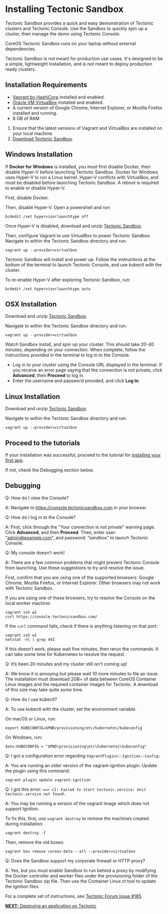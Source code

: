 # Installing Tectonic Sandbox

Tectonic Sandbox provides a quick and easy demonstration of Tectonic clusters and Tectonic Console. Use the Sandbox to quickly spin up a cluster, then manage the demo using Tectonic Console.

CoreOS Tectonic Sandbox runs on your laptop without external dependencies.

Tectonic Sandbox is not meant for production use cases. It's designed to be a simple, lightweight installation, and is not meant to deploy production ready clusters.

## Installation Requirements

* [Vagrant by HashiCorp][vagrant] installed and enabled.
* [Oracle VM VirtualBox][virtualbox] installed and enabled.
* A current version of Google Chrome, Internet Explorer, or Mozilla Firefox installed and running.
* 8 GB of RAM


1. Ensure that the latest versions of Vagrant and VirtualBox are installed on your local machine.
2. [Download Tectonic Sandbox][sandbox-download-form].

## Windows Installation

If **Docker for Windows** is installed, you must first disable Docker, then disable Hyper-V before launching Tectonic Sandbox. Docker for Windows uses Hyper-V to run a Linux kernel. Hyper-V conflicts with VirtualBox, and must be disabled before launching Tectonic Sandbox. A reboot is required to enable or disable Hyper-V.

First, disable Docker.

Then, disable Hyper-V. Open a powershell and run:

```
bcdedit /set hypervisorlaunchtype off
```

Once Hyper-V is disabled, download and unzip [Tectonic Sandbox][sandbox-download-form].

Then, configure Vagrant to use VirtualBox to power Tectonic Sandbox. Navigate to within the Tectonic Sandbox directory and run:

```
vagrant up --provider=virtualbox
```

Tectonic Sandbox will install and power up. Follow the instructions at the bottom of the terminal to launch Tectonic Console, and use kubectl with the cluster.

To re-enable Hyper-V after exploring Tectonic Sandbox, run:

```
bcdedit /set hypervisorlaunchtype auto
```

## OSX Installation

Download and unzip [Tectonic Sandbox][sandbox-download-form].

Navigate to within the Tectonic Sandbox directory and run:

```
vagrant up --provider=virtualbox
```

Watch Sandbox install, and spin up your cluster. This should take 20-40 minutes, depending on your connection. When complete, follow the instructions provided in the terminal to log in to the Console.
* Log in to your cluster using the Console URL displayed in the terminal. If you receive an error page saying that the connection is not private, click **Advanced**, then **Proceed** to log in.
* Enter the username and password provided, and click **Log In**.

## Linux Installation

Download and unzip [Tectonic Sandbox][sandbox-download-form].

Navigate to within the Tectonic Sandbox directory and run:

```
vagrant up --provider=virtualbox
```

## Proceed to the tutorials

If your installation was successful, proceed to the tutorial for [installing your first app][first-app].

If not, check the Debugging section below.

## Debugging

Q: How do I view the Console?

A: Navigate to https://console.tectonicsandbox.com in your browser.

Q: How do I log in to the Console?

A: First, click through the "Your connection is not private" warning page. Click **Advanced**, and then **Proceed**. Then, enter user: “admin@example.com”, and password: “sandbox” to launch Tectonic Console.

Q: My console doesn't work!

A: There are a few common problems that might prevent Tectonic Console from launching. Use these suggestions to try and resolve the issue.

First, confirm that you are using one of the supported browsers: Google Chrome, Mozilla Firefox, or Internet Explorer. Other browsers may not work with Tectonic Sandbox.

If you are using one of these browsers, try to resolve the Console on the local worker machine:

```
vagrant ssh w1
curl https://console.tectonicsandbox.com/
```

If the `curl` command fails, check if there is anything listening on that port:

```
vagrant ssh w1
netstat -nl | grep 443
```

If this doesn’t work, please wait five minutes, then rerun the commands. It can take some time for Kubernetes to resolve the request.

Q: It’s been 20 minutes and my cluster still isn't coming up!

A: We know it is annoying but please wait 10 more minutes to file an issue. The installation must download 2GB+ of data between CoreOS Container Linux images and the required container images for Tectonic. A download of this size may take quite some time.

Q: How do I use kubectl?

A: To use kubectl with the cluster, set the environment variable.

On macOS or Linux, run:

```
export KUBECONFIG=$PWD/provisioning/etc/kubernetes/kubeconfig
```

On Windows, run:

```
$env:KUBECONFIG = "$PWD\provisioning\etc\kubernetes\kubeconfig"
```

Q: I got a configuration error regarding `VagrantPlugins::Ignition::Config:`

A: You are running an older version of the vagrant-ignition plugin. Update the plugin using this command:

```
vagrant plugin update vagrant-ignition
```

Q: I got this error: `==> c1: Failed to start tectonic.service: Unit tectonic.service not found.`

A: You may be running a version of the vagrant image which does not support Ignition.

To fix this, first, use `vagrant destroy` to remove the machines created during installation:

```
vagrant destroy -f
```

Then, remove the old boxes:

```
vagrant box remove coreos-beta --all --provider=virtualbox
```

Q: Does the Sandbox support my corporate firewall or HTTP proxy?

A: Yes, but you must enable Sandbox to run behind a proxy by modifying the Docker controller and worker files under the provisioning folder of the Tectonic Sandbox zip file. Then use the Container Linux ct tool to update the Ignition files.

For a complete set of instructions, see [Tectonic Forum Issue #185][tectonic-185].


[**NEXT:** Deploying an application on Tectonic][first-app]


[vagrant]: https://www.vagrantup.com/downloads.html
[virtualbox]: https://www.virtualbox.org/wiki/Downloads
[sandbox-download-form]: https://coreos.com/tectonic/sandbox/
[first-app]: first-app.md
[tectonic-185]: https://github.com/coreos/tectonic-forum/issues/185#issuecomment-327855946
